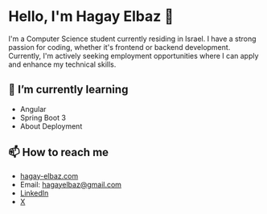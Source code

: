 # Hello, I'm Hagay Elbaz 👋

I'm a Computer Science student currently residing in Israel. I have a strong passion for coding, whether it's frontend or backend development. Currently, 
I'm actively seeking employment opportunities where I can apply and enhance my technical skills.
  
## 🌱 I’m currently learning

- Angular
- Spring Boot 3
- About Deployment

## 📫 How to reach me

- [hagay-elbaz.com](https://www.hagay-elbaz.com)
- Email: hagayelbaz@gmail.com
- [LinkedIn](https://www.linkedin.com/in/hagay-elbaz/)
- [X](https://twitter.com/hagayelbaz)
